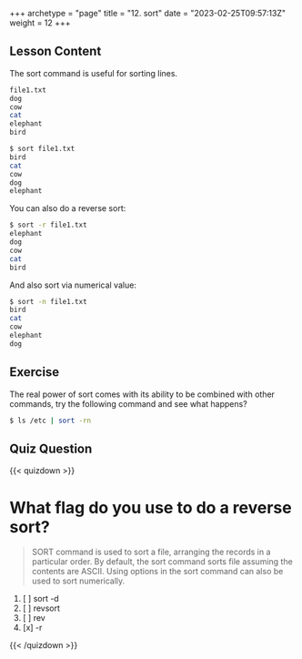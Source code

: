 +++
archetype = "page"
title = "12. sort"
date = "2023-02-25T09:57:13Z"
weight = 12
+++

## Lesson Content

The sort command is useful for sorting lines.

```bash
file1.txt
dog
cow
cat
elephant
bird

$ sort file1.txt
bird
cat
cow
dog
elephant
```

You can also do a reverse sort: 

```bash
$ sort -r file1.txt
elephant
dog
cow
cat
bird
```

And also sort via numerical value: 

```bash
$ sort -n file1.txt
bird
cat
cow
elephant
dog
```

## Exercise

The real power of sort comes with its ability to be combined with other commands, try the following command and see what happens?

```bash
$ ls /etc | sort -rn
```

## Quiz Question

{{< quizdown >}}

# What flag do you use to do a reverse sort?

> SORT command is used to sort a file, arranging the records in a particular order. By default, the sort command sorts file assuming the contents are ASCII. Using options in the sort command can also be used to sort numerically. 

1. [ ] sort -d
2. [ ] revsort
3. [ ] rev
4. [x] -r

{{< /quizdown >}}
